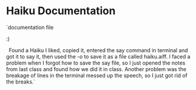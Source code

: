 # Haiku Documentation
`documentation file

:)

`
`Found a Haiku I liked, copied it, entered the say command in terminal and got it to say it, then used the -o to save it as a file called haiku.aiff.
I faced a problem when I forgot how to save the say file, so I just opened the notes from last class and found how we did it in class. Another problem was the breakage of lines in the terminal messed up the speech, so I just got rid of the breaks.`